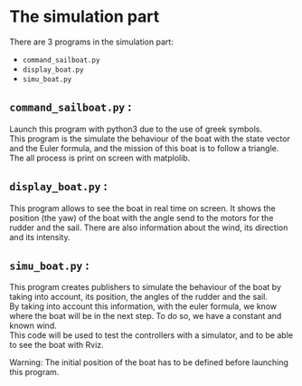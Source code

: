 # The simulation part

There are 3 programs in the simulation part:
* `command_sailboat.py`
* `display_boat.py`
* `simu_boat.py`


## `command_sailboat.py` : 

Launch this program with python3 due to the use of greek symbols.  
This program is the simulate the behaviour of the boat with the state vector and the Euler formula, and the mission of this boat is to follow a triangle.  
The all process is print on screen with matplolib. 
  
## `display_boat.py` :
This program allows to see the boat in real time on screen. It shows the position (the yaw) of the boat with the angle send to the motors for the rudder and the sail. There are also information about the wind, its direction and its intensity.  

## `simu_boat.py` :

This program creates publishers to simulate the behaviour of the boat by taking into account, its position, the angles of the rudder and the sail.  
By taking into account this information, with the euler formula, we know where the boat will be in the next step. To do so, we have a constant and known wind.  
This code will be used to test the controllers with a simulator, and to be able to see the boat with Rviz.  

Warning: The initial position of the boat has to be defined before launching this program.